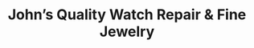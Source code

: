 ---
title: "John’s Quality Watch Repair & Fine Jewelry"
url: /amarillo/johns-quality-watch-repair-and-fine-jewelry/
shop: jewelry
---